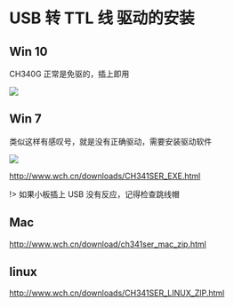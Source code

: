 # USB 转 TTL 线 驱动的安装







##  Win 10

CH340G 正常是免驱的，插上即用

![](http://pic.airijia.com/doc/20181125122630.png)



## Win 7

类似这样有感叹号，就是没有正确驱动，需要安装驱动软件


![](http://pic.airijia.com/doc/20181125122418.png)


http://www.wch.cn/downloads/CH341SER_EXE.html


!> 如果小板插上 USB 没有反应，记得检查跳线帽


## Mac

http://www.wch.cn/download/ch341ser_mac_zip.html


## linux

http://www.wch.cn/downloads/CH341SER_LINUX_ZIP.html
